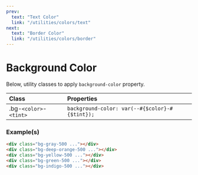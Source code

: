 ```yaml
---
prev:
  text: "Text Color"
  link: "/utilities/colors/text"
next:
  text: "Border Color"
  link: "/utilities/colors/border"
---
```


# Background Color

Below, utility classes to apply `background-color` property.

| Class                  | Properties                                     |
| :--------------------- | :--------------------------------------------- |
| .bg-`<color>`-`<tint>` | `background-color: var(--#{$color}-#{$tint});` |

### Example(s)

<div class="flex-column gap-y-2 radius-8 p-6 mt-8" style="background-color: var(--vp-c-bg-alt);">
  <div class="w-1/1 h-12 bg-gray-500 radius-4" />
  <div class="w-1/1 h-12 bg-deep-orange-500 radius-4" />
  <div class="w-1/1 h-12 bg-yellow-500 radius-4" />
  <div class="w-1/1 h-12 bg-green-500 radius-4" />
  <div class="w-1/1 h-12 bg-indigo-500 radius-4" />
</div>

```html
<div class="bg-gray-500 ..."></div>
<div class="bg-deep-orange-500 ..."></div>
<div class="bg-yellow-500 ..."></div>
<div class="bg-green-500 ..."></div>
<div class="bg-indigo-500 ..."></div>
```
